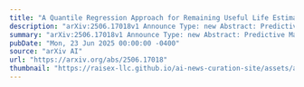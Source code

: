 ```yaml
---
title: "A Quantile Regression Approach for Remaining Useful Life Estimation with State Space Models"
description: "arXiv:2506.17018v1 Announce Type: new Abstract: Predictive Maintenance (PdM) is pivotal in Industry 4.0 and 5.0, proactively enhancing efficiency through accurate equipment Remaining Useful Life (RUL) prediction, thus optimizing maintenance scheduling and reducing unexpected failures and premature interventions. This paper introduces a novel RUL estimation approach leveraging State Space Models (SSM) for efficient long-term sequence modeling. To handle model uncertainty, Simoultaneous Quantile Regression (SQR) is integrated into the SSM, enabling multiple quantile estimations. The proposed method is benchmarked against traditional sequence modelling techniques (LSTM, Transformer, Informer) using the C-MAPSS dataset. Results demonstrate superior accuracy and computational efficiency of SSM models, underscoring their potential for high-stakes industrial applications."
summary: "arXiv:2506.17018v1 Announce Type: new Abstract: Predictive Maintenance (PdM) is pivotal in Industry 4.0 and 5.0, proactively enhancing efficiency through accurate equipment Remaining Useful Life (RUL) prediction, thus optimizing maintenance scheduling and reducing unexpected failures and premature interventions. This paper introduces a novel RUL estimation approach leveraging State Space Models (SSM) for efficient long-term sequence modeling. To handle model uncertainty, Simoultaneous Quantile Regression (SQR) is integrated into the SSM, enabling multiple quantile estimations. The proposed method is benchmarked against traditional sequence modelling techniques (LSTM, Transformer, Informer) using the C-MAPSS dataset. Results demonstrate superior accuracy and computational efficiency of SSM models, underscoring their potential for high-stakes industrial applications."
pubDate: "Mon, 23 Jun 2025 00:00:00 -0400"
source: "arXiv AI"
url: "https://arxiv.org/abs/2506.17018"
thumbnail: "https://raisex-llc.github.io/ai-news-curation-site/assets/arxiv.png"
---
```


